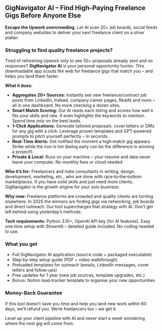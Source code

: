 ## GigNavigator AI – Find High‑Paying Freelance Gigs Before Anyone Else

**Escape the Upwork overcrowding.**  Let AI scan 20+ job boards, social feeds and company websites to deliver your next freelance client on a silver platter.

### Struggling to find quality freelance projects?

Tired of refreshing Upwork only to see 50+ proposals already sent and no responses?  **GigNavigator AI** is your personal opportunity hunter.  This downloadable app scouts the web for freelance gigs that match *you* – and helps you land them faster.

**What it does:**

- **Aggregates 20+ Sources:** Instantly see new freelance/contract job posts from LinkedIn, Indeed, company career pages, Reddit and more – all in one dashboard.  No more checking a dozen sites.
- **Smart Match Scoring:** Our AI reads each listing and scores how well it fits your skills and rate.  It even highlights the keywords to mention.  Spend time only on the best leads.
- **1‑Click Applications:** Generate tailored proposals, cover letters or DMs for any gig with a click.  Leverage proven templates and GPT‑powered prompts to pitch yourself perfectly – in seconds.
- **Real‑Time Alerts:** Get notified the moment a high‑match gig appears.  Strike while the iron is hot (being early can be the difference in winning a project!).
- **Private & Local:** Runs on your machine – your resume and data never leave your computer.  No monthly fees or cloud needed.

**Who it’s for:** Freelancers and indie consultants in writing, design, development, marketing, etc., who are done with race‑to‑the‑bottom marketplaces.  If you have solid skills and just need more clients, GigNavigator is the growth engine for your solo business.

**Why now:** Freelance platforms are crowded and quality clients are turning elsewhere.  In 2025 the winners are finding gigs via networking, job boards and direct outreach.  Our tool supercharges that strategy with AI.  Don’t get left behind using yesterday’s methods.

**Tech requirements:** Python 3.10+, OpenAI API key (for AI features).  Easy one‑time setup with Streamlit – detailed guide included.  No coding needed to use.

### What you get

- Full GigNavigator AI application (source code + packaged executable)
- Step‑by‑step setup guide (PDF + video walkthrough)
- Preloaded templates for outreach (emails, LinkedIn messages, cover letters and follow‑ups)
- Free updates for 1 year (new job sources, template upgrades, etc.)
- Bonus: Notion lead‑tracker template to organise your new opportunities

### Money‑Back Guarantee

If this tool doesn’t save you time and help you land new work within 60 days, we’ll refund you.  We’re freelancers too – we get it.

Level up your client pipeline with AI and never start a week wondering where the next gig will come from.